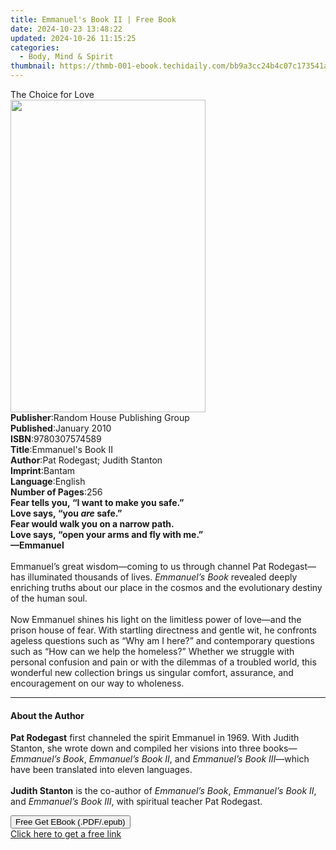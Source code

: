 ```yaml
---
title: Emmanuel's Book II | Free Book
date: 2024-10-23 13:48:22
updated: 2024-10-26 11:15:25
categories:
  - Body, Mind & Spirit
thumbnail: https://thmb-001-ebook.techidaily.com/bb9a3cc24b4c07c173541a0fe610a2b4e1d66ea6f2219e1c3ca7a218b338de8a.jpg
---
```

<main id="book-container">
  <div class="flex flex-col">
    <div class="book-brief flex-1 py-6 px-4 sm:p-6 md:py-10 md:px-8">
      <!-- brief-->
      <div class="book-brief-main">The Choice for Love</div>
    </div>
    <div
      class="book-meta-info flex-1 grid gap-4 col-start-1 col-end-3 row-start-1 sm:mb-6 sm:grid-cols-4 lg:gap-6 lg:col-start-2 lg:row-end-6 lg:row-span-6 lg:mb-0"
    >
      <div
        class="book-meta-info-left place-content-center mt-4 p-4 text-sm leading-6 col-start-2 col-span-2 dark:text-slate-400"
      >
        <img
          class="w-full h-500 object-cover rounded-lg sm:h-255 sm:col-span-2 lg:col-span-full"
          src="https://img-001-ebook.techidaily.com/3cd2b697de87cefa0b678c56d5e50e3d8f3ee83d5a045799ebbe6950419180a4.jpg"
          alt=""
          width="312"
          height="500"
        />
      </div>
      <div
        class="book-meta-info-right mt-2 col-start-1 row-start-2 col-span-3 self-center"
      >
        <!-- meta data  -->
        <div class="flex flex-col px-4 md:px-8">
          <div class="flex-1">
            <strong>Publisher</strong>:<span class="px-2"
              >Random House Publishing Group</span
            >
          </div>
          <div class="flex-1">
            <strong>Published</strong>:<span class="px-2">January 2010</span>
          </div>
          <div class="flex-1">
            <strong>ISBN</strong>:<span class="px-2">9780307574589</span>
          </div>
          <div class="flex-1">
            <strong>Title</strong>:<span class="px-2"
              >Emmanuel&#39;s Book II</span
            >
          </div>
          <div class="flex-1">
            <strong>Author</strong>:<span class="px-2"
              >Pat Rodegast; Judith Stanton</span
            >
          </div>
          <div class="flex-1">
            <strong>Imprint</strong>:<span class="px-2">Bantam</span>
          </div>
          <div class="flex-1">
            <strong>Language</strong>:<span class="px-2">English</span>
          </div>
          <div class="flex-1">
            <strong>Number of Pages</strong>:<span class="px-2">256</span>
          </div>
        </div>
      </div>
    </div>
    <div class="book-description flex-1 py-6 px-4 sm:p-6 md:py-10 md:px-8">
      <div class="book-description-main">
        <div accordion-content="" id="description">
          <b>Fear tells you,&nbsp;“I want to make you safe.”</b><br /><b
            >Love says,&nbsp;“you <i>are</i>&nbsp;safe.”</b
          ><br /><b>Fear would walk you on a narrow path.</b><br /><b
            >Love says,&nbsp;“open your arms and fly with me.”</b
          ><br /><b>—Emmanuel</b><br /><br />Emmanuel’s great wisdom—coming to
          us through channel Pat Rodegast—has illuminated thousands of lives.
          <i>Emmanuel’s Book </i>revealed deeply enriching truths about our
          place in the cosmos and the evolutionary destiny of the human soul.<br /><br />Now
          Emmanuel shines his light on the limitless power of love—and the
          prison house of fear. With startling directness and gentle wit, he
          confronts ageless questions such as&nbsp;“Why am I here?” and
          contemporary questions such as “How can we help the homeless?” Whether
          we struggle with personal confusion and pain or with the dilemmas of a
          troubled world, this wonderful new collection brings us singular
          comfort, assurance, and encouragement on our way to wholeness.
        </div>
        <div class="accordion-fader"></div>
      </div>
    </div>
    <div class="book-excerpts flex-1 py-6 px-4 sm:p-6 md:py-10 md:px-8">
      <!-- excerpts-->
      <div class="book-excerpts-main">
        <hr />
        <h4 class="placeholder placeholder-heading">
          <span>About the Author</span>
        </h4>
        <p>
          <b>Pat Rodegast</b>&nbsp;first channeled the spirit Emmanuel in 1969.
          With Judith Stanton, she wrote down and compiled her visions into
          three books—<i>Emmanuel’s Book</i>,&nbsp;<i>Emmanuel’s Book II</i>,
          and&nbsp;<i>Emmanuel’s Book III</i>—which have been translated into
          eleven languages.&nbsp;<br /><br /><b>Judith Stanton</b>&nbsp;is the
          co-author of&nbsp;<i>Emmanuel’s Book</i>,&nbsp;<i
            >Emmanuel’s Book II</i
          >, and&nbsp;<i>Emmanuel’s Book III</i>, with spiritual teacher Pat
          Rodegast.
        </p>
      </div>
    </div>
    <div
      class="book-about-author flex-1 py-6 px-4 sm:p-6 md:py-10 md:px-8"
    ></div>
    <div class="book-free-get flex-1 py-6 px-4 sm:p-6 md:py-10 md:px-8">
      <button
        id="btn-free-get"
        class="bg-blue-500 hover:bg-blue-700 text-white font-bold py-2 px-4 rounded"
      >
        Free Get EBook (.PDF/.epub)
      </button>
      <div id="countdown-display" class="px-2 text-lg mt-2"></div>
      <a
        id="free-link"
        class="hidden bg-blue-500 hover:bg-blue-700 text-white font-bold py-2 px-4 rounded"
        href="https://www.ebooks.com/en-us/book/466033/emmanuel-s-book-ii/pat-rodegast/"
        target="_blank"
        >Click here to get a free link</a
      >
    </div>
    <script>
      let countdownTime = 0;
      let countdownInterval = null;
      document
        .getElementById('btn-free-get')
        .addEventListener('click', startCountdown);
      function startCountdown() {
        countdownTime = new Date().getTime() + 60000 * 3;
        countdownInterval = setInterval(updateCountdown, 1000);
        document.getElementById('btn-free-get').disabled = true;
        document
          .getElementById('btn-free-get')
          .classList.add('bg-gray-500', 'cursor-not-allowed');
      }
      function updateCountdown() {
        let currentTime = new Date().getTime();
        let timeLeft = countdownTime - currentTime;
        let secondsLeft = Math.floor(timeLeft / 1000);
        document.getElementById('countdown-display').innerHTML =
          `Remaining time: ${secondsLeft} seconds.`;
        if (secondsLeft <= 0) {
          clearInterval(countdownInterval);
          document.getElementById('btn-free-get').classList.add('hidden');
          document.getElementById('free-link').classList.remove('hidden');
          document.getElementById('countdown-display').innerHTML = '';
        }
      }
    </script>
  </div>
</main>
